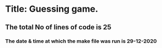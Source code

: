 # Title: Guessing game.
## The total No of lines of code is 25
### The date & time at which the make file was run is 29-12-2020

